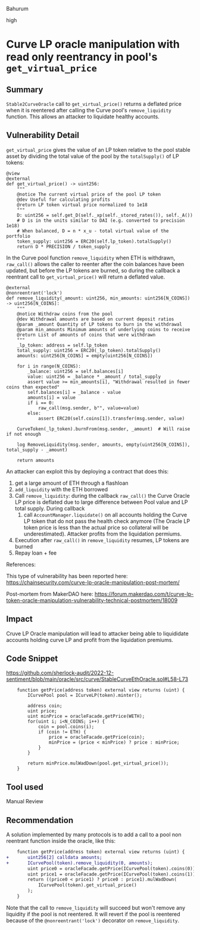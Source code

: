 Bahurum

high

# Curve LP oracle manipulation with read only reentrancy in pool's `get_virtual_price`

## Summary
`Stable2CurveOracle` call to `get_virtual_price()` returns a deflated price when it is reentered after calling the Curve pool's `remove_liquidity` function. This allows an attacker to liquidate healthy accounts.

## Vulnerability Detail

`get_virtual_price` gives the value of an LP token relative to the pool stable asset by dividing the total value of the pool by the `totalSupply()` of LP tokens:
```vyper
@view
@external
def get_virtual_price() -> uint256:
    """
    @notice The current virtual price of the pool LP token
    @dev Useful for calculating profits
    @return LP token virtual price normalized to 1e18
    """
    D: uint256 = self.get_D(self._xp(self._stored_rates()), self._A())
    # D is in the units similar to DAI (e.g. converted to precision 1e18)
    # When balanced, D = n * x_u - total virtual value of the portfolio
    token_supply: uint256 = ERC20(self.lp_token).totalSupply()
    return D * PRECISION / token_supply
```
In the Curve pool function `remove_liquidity` when ETH is withdrawn, `raw_call()` allows the caller to reenter after the coin balances have been updated, but before the LP tokens are burned, so during the callback a reentrant call to `get_virtual_price()` will return a deflated value.

```vyper
@external
@nonreentrant('lock')
def remove_liquidity(_amount: uint256, min_amounts: uint256[N_COINS]) -> uint256[N_COINS]:
    """
    @notice Withdraw coins from the pool
    @dev Withdrawal amounts are based on current deposit ratios
    @param _amount Quantity of LP tokens to burn in the withdrawal
    @param min_amounts Minimum amounts of underlying coins to receive
    @return List of amounts of coins that were withdrawn
    """
    _lp_token: address = self.lp_token
    total_supply: uint256 = ERC20(_lp_token).totalSupply()
    amounts: uint256[N_COINS] = empty(uint256[N_COINS])

    for i in range(N_COINS):
        _balance: uint256 = self.balances[i]
        value: uint256 = _balance * _amount / total_supply
        assert value >= min_amounts[i], "Withdrawal resulted in fewer coins than expected"
        self.balances[i] = _balance - value
        amounts[i] = value
        if i == 0:
            raw_call(msg.sender, b"", value=value)
        else:
            assert ERC20(self.coins[1]).transfer(msg.sender, value)

    CurveToken(_lp_token).burnFrom(msg.sender, _amount)  # Will raise if not enough

    log RemoveLiquidity(msg.sender, amounts, empty(uint256[N_COINS]), total_supply - _amount)

    return amounts
```
An attacker can exploit this by deploying a contract that does this:
1. get a large amount of ETH through a flashloan
2. `add_liquidity` with the ETH borrowed
3. Call `remove_liquidity`: during the callback `raw_call()` the Curve Oracle LP price is deflated due to large difference between Pool value and LP total supply.
   During callback
   1. call `AccountManager.liquidate()` on all accounts holding the Curve LP token that do not pass the health check anymore (The Oracle LP token price is less than the actual price so collateral will be underestimated). Attacker profits from the liquidation permiums.
4. Execution after `raw_call()` in `remove_liquidity` resumes, LP tokens are burned
5. Repay loan + fee

References:

This type of vulnerability has been reported here: https://chainsecurity.com/curve-lp-oracle-manipulation-post-mortem/

Post-mortem from MakerDAO here: https://forum.makerdao.com/t/curve-lp-token-oracle-manipulation-vulnerability-technical-postmortem/18009

## Impact
Cruve LP Oracle manipulation will lead to attacker being able to liquididate accounts holding curve LP and profit from the liquidation premiums.

## Code Snippet

https://github.com/sherlock-audit/2022-12-sentiment/blob/main/oracle/src/curve/StableCurveEthOracle.sol#L58-L73

```solidity
    function getPrice(address token) external view returns (uint) {
        ICurvePool pool = ICurveLP(token).minter();

        address coin;
        uint price;
        uint minPrice = oracleFacade.getPrice(WETH);
        for(uint i; i<N_COINS; i++) {
            coin = pool.coins(i);
            if (coin != ETH) {
                price = oracleFacade.getPrice(coin);
                minPrice = (price < minPrice) ? price : minPrice;
            }
        }

        return minPrice.mulWadDown(pool.get_virtual_price());
    }
```

## Tool used

Manual Review

## Recommendation

A solution implemented by many protocols is to add a call to a pool non reentrant function inside the oracle, like this:

```diff
    function getPrice(address token) external view returns (uint) {
+       uint256[2] calldata amounts;
+       ICurvePool(token).remove_liquidity(0, amounts);
        uint price0 = oracleFacade.getPrice(ICurvePool(token).coins(0));
        uint price1 = oracleFacade.getPrice(ICurvePool(token).coins(1));
        return ((price0 < price1) ? price0 : price1).mulWadDown(
            ICurvePool(token).get_virtual_price()
        );
    }
```

Note that the call to `remove_liquidity` will succeed but won't remove any liquidity if the pool is not reentered. It will revert if the pool is reentered because of the `@nonreentrant('lock')` decorator on `remove_liquidity`.